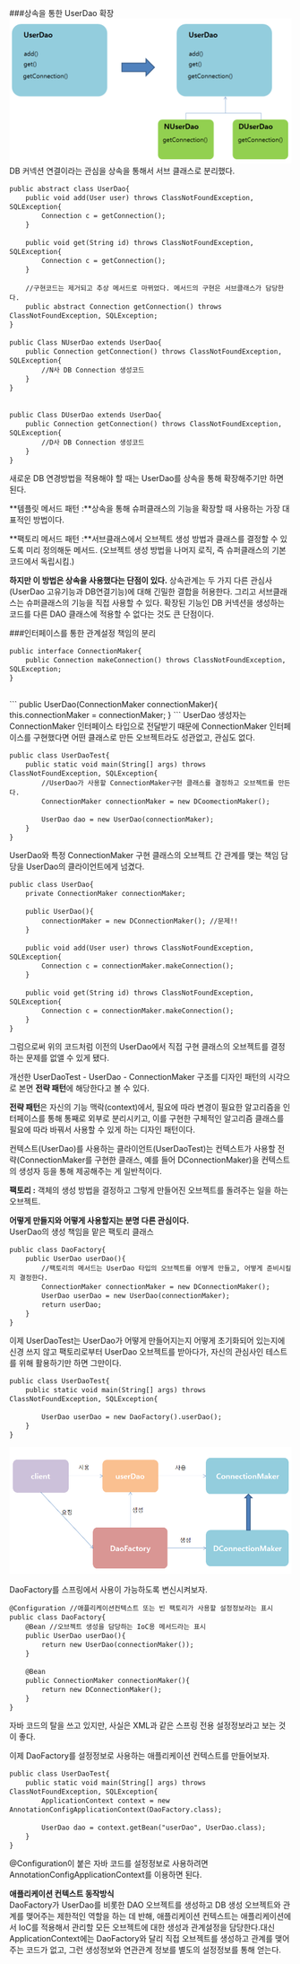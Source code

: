 ###상속을 통한 UserDao 확장 
![](extends-userdao.PNG)
DB 커넥션 연결이라는 관심을 상속을 통해서 서브 클래스로 분리했다. 

```
public abstract class UserDao{
    public void add(User user) throws ClassNotFoundException, SQLException{
        Connection c = getConnection();
    }
    
    public void get(String id) throws ClassNotFoundException, SQLException{
        Connection c = getConnection();
    }
    
    //구현코드는 제거되고 추상 메서드로 마뀌었다. 메서드의 구현은 서브클래스가 담당한다.
    public abstract Connection getConnection() throws ClassNotFoundException, SQLException; 
}

public Class NUserDao extends UserDao{
    public Connection getConnection() throws ClassNotFoundException, SQLException{
        //N사 DB Connection 생성코드
    }
}


public Class DUserDao extends UserDao{
    public Connection getConnection() throws ClassNotFoundException, SQLException{
        //D사 DB Connection 생성코드
    }
}
```
새로운 DB 연경방법을 적용해야 할 때는 UserDao를 상속을 통해 확장해주기만 하면 된다. 

**템플릿 메서드 패턴 :**상속을 통해 슈퍼클래스의 기능을 확장할 때 사용하는 가장 대표적인 방법이다. <br>

**팩토리 메서드 패턴 :**서브클래스에서 오브젝트 생성 방법과 클래스를 결정할 수 있도록 미리 정의해둔 메서드. (오브젝트 생성 방법을 나머지 로직, 즉 슈퍼클래스의 기본 코드에서 독립시킴.) 

**하지만 이 방법은 상속을 사용했다는 단점이 있다.** 상속관계는 두 가지 다른 관심사(UserDao 고유기능과 DB연결기능)에 대해 긴밀한 결합을 허용한다. 그리고 서브클래스는 슈퍼클래스의 기능을 직접 사용할 수 있다. 확장된 기능인 DB 커넥션을 생성하는 코드를 다른 DAO 클래스에 적용할 수 없다는 것도 큰 단점이다. 

###인터페이스를 통한 관계설정 책임의 분리 
```
public interface ConnectionMaker{
    public Connection makeConnection() throws ClassNotFoundException, SQLException;
}
```
<br>
```
public UserDao(ConnectionMaker connectionMaker){
    this.connectionMaker = connectionMaker;
}
```
UserDao 생성자는 ConnectionMaker 인터페이스 타입으로 전달받기 때문에 ConnectionMaker 인터페이스를 구현했다면 어떤 클래스로 만든 오브젝트라도 성관없고, 관심도 없다. 

```
public class UserDaoTest{
    public static void main(String[] args) throws ClassNotFoundException, SQLException{
        //UserDao가 사용할 ConnectionMaker구현 클래스를 결정하고 오브젝트를 만든다.
        ConnectionMaker connectionMaker = new DCoomectionMaker();
        
        UserDao dao = new UserDao(connectionMaker);
    }
}

```
UserDao와 특정 ConnectionMaker 구현 클래스의 오브젝트 간 관계를 맺는 책임 담당을 UserDao의 클라이언트에게 넘겼다. 

```
public class UserDao{
    private ConnectionMaker connectionMaker;
    
    public UserDao(){
        connectionMaker = new DConnectionMaker(); //문제!! 
    }
    
    public void add(User user) throws ClassNotFoundException, SQLException{
        Connection c = connectionMaker.makeConnection();
    }
    
    public void get(String id) throws ClassNotFoundException, SQLException{
        Connection c = connectionMaker.makeConnection();
    }
}

```
그럼으로써 위의 코드처럼 이전의 UserDao에서 직접 구현 클래스의 오브젝트를 결정하는 문제를 없앨 수 있게 됐다. 

개선한 UserDaoTest - UserDao - ConnectionMaker 구조를 디자인 패턴의 시각으로 본면 **전략 패턴**에 해당한다고 볼 수 있다. 

**전략 패턴**은 자신의 기능 맥락(context)에서, 필요에 따라 변경이 필요한 알고리즘을 인터페이스를 통해 통째로 외부로 분리시키고, 이를 구현한 구체적인 알고리즘 클래스를 필요에 따라 바꿔서 사용할 수 있게 하는 디자인 패턴이다. 

컨텍스트(UserDao)를 사용하는 클라이언트(UserDaoTest)는 컨텍스트가 사용할 전략(ConnectionMaker를 구현한 클래스, 예를 들어 DConnectionMaker)을 컨텍스트의 생성자 등을 통해 제공해주는 게 일반적이다. 


**팩토리 :** 객체의 생성 방법을 결정하고 그렇게 만들어진 오브젝트를 돌려주는 일을 하는 오브젝트.

**어떻게 만들지와 어떻게 사용할지는 분명 다른 관심이다.**<br>
UserDao의 생성 책임을 맡은 팩토리 클래스 
```
public class DaoFactory{
    public UserDao userDao(){
        //팩토리의 메서드는 UserDao 타입의 오브젝트를 어떻게 만들고, 어떻게 준비시킬지 결정한다. 
        ConnectionMaker connectionMaker = new DConnectionMaker();
        UserDao userDao = new UserDao(connectionMaker);
        return userDao; 
    }
}
```

이제 UserDaoTest는 UserDao가 어떻게 만들어지는지 어떻게 초기화되어 있는지에 신경 쓰지 않고 팩토리로부터 UserDao 오브젝트를 받아다가, 자신의 관심사인 테스트를 위해 활용하기만 하면 그만이다. 
```
public class UserDaoTest{
    public static void main(String[] args) throws ClassNotFoundException, SQLException{
        
        UserDao userDao = new DaoFactory().userDao(); 
    }
}
```
![](daofactory.PNG)

DaoFactory를 스프링에서 사용이 가능하도록 변신시켜보자. 
```
@Configuration //애플리케이션컨텍스트 또는 빈 팩토리가 사용할 설정정보라는 표시
public class DaoFactory{
    @Bean //오브젝트 생성을 담당하는 IoC용 메서드라는 표시 
    public UserDao userDao(){
        return new UserDao(connectionMaker());
    }
    
    @Bean
    public ConnectionMaker connectionMaker(){
        return new DConnectionMaker(); 
    }
}
```
자바 코드의 탈을 쓰고 있지만, 사실은 XML과 같은 스프링 전용 설정정보라고 보는 것이 좋다. 


이제 DaoFactory를 설정정보로 사용하는 애플리케이션 컨텍스트를 만들어보자. 
```
public class UserDaoTest{
    public static void main(String[] args) throws ClassNotFoundException, SQLException{
        ApplicationContext context = new AnnotationConfigApplicationContext(DaoFactory.class);
        
        UserDao dao = context.getBean("userDao", UserDao.class); 
    }
}

```
@Configuration이 붙은 자바 코드를 설정정보로 사용하려면 AnnotationConfigApplicationContext를 이용하면 된다. 


**애플리케이션 컨텍스트 동작방식**<br>
DaoFactory가 UserDao를 비롯한 DAO 오브젝트를 생성하고 DB 생성 오브젝트와 관계를 맺어주는 제한적인 역할을 하는 데 반해, 애플리케이션 컨텍스트는 애플리케이션에서 IoC를 적용해서 관리할 모든 오브젝트에 대한 생성과 관계설정을 담당한다.대신 ApplicationContext에는 DaoFactory와 달리 직접 오브젝트를 생성하고 관계를 맺어주는 코드가 없고, 그런 생성정보와 연관관계 정보를 별도의 설정정보를 통해 얻는다.


